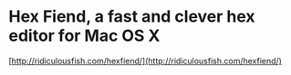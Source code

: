 <!--
id: 2969558504
link: http://tumblr.atmos.org/post/2969558504/hex-fiend-a-fast-and-clever-hex-editor-for-mac-os-x
slug: hex-fiend-a-fast-and-clever-hex-editor-for-mac-os-x
date: Thu Jan 27 2011 18:56:59 GMT-0800 (PST)
publish: 2011-01-027
tags: 
title: Hex Fiend, a fast and clever hex editor for Mac OS X
-->


Hex Fiend, a fast and clever hex editor for Mac OS X
====================================================

[http://ridiculousfish.com/hexfiend/](http://ridiculousfish.com/hexfiend/)

